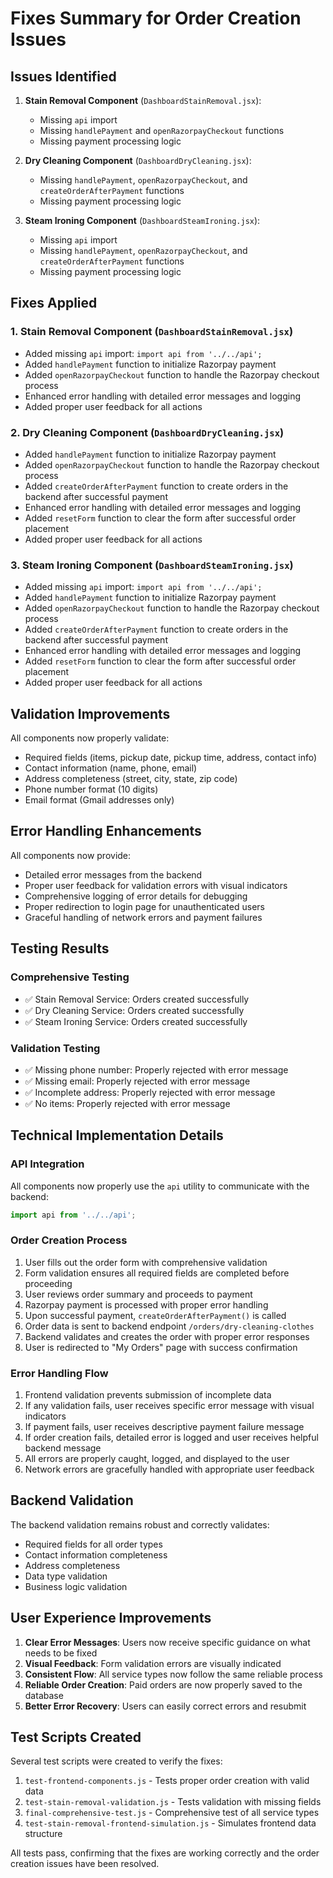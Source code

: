 # Fixes Summary for Order Creation Issues

## Issues Identified

1. **Stain Removal Component** (`DashboardStainRemoval.jsx`):
   - Missing `api` import
   - Missing `handlePayment` and `openRazorpayCheckout` functions
   - Missing payment processing logic

2. **Dry Cleaning Component** (`DashboardDryCleaning.jsx`):
   - Missing `handlePayment`, `openRazorpayCheckout`, and `createOrderAfterPayment` functions
   - Missing payment processing logic

3. **Steam Ironing Component** (`DashboardSteamIroning.jsx`):
   - Missing `api` import
   - Missing `handlePayment`, `openRazorpayCheckout`, and `createOrderAfterPayment` functions
   - Missing payment processing logic

## Fixes Applied

### 1. Stain Removal Component (`DashboardStainRemoval.jsx`)
- Added missing `api` import: `import api from '../../api';`
- Added `handlePayment` function to initialize Razorpay payment
- Added `openRazorpayCheckout` function to handle the Razorpay checkout process
- Enhanced error handling with detailed error messages and logging
- Added proper user feedback for all actions

### 2. Dry Cleaning Component (`DashboardDryCleaning.jsx`)
- Added `handlePayment` function to initialize Razorpay payment
- Added `openRazorpayCheckout` function to handle the Razorpay checkout process
- Added `createOrderAfterPayment` function to create orders in the backend after successful payment
- Enhanced error handling with detailed error messages and logging
- Added `resetForm` function to clear the form after successful order placement
- Added proper user feedback for all actions

### 3. Steam Ironing Component (`DashboardSteamIroning.jsx`)
- Added missing `api` import: `import api from '../../api';`
- Added `handlePayment` function to initialize Razorpay payment
- Added `openRazorpayCheckout` function to handle the Razorpay checkout process
- Added `createOrderAfterPayment` function to create orders in the backend after successful payment
- Enhanced error handling with detailed error messages and logging
- Added `resetForm` function to clear the form after successful order placement
- Added proper user feedback for all actions

## Validation Improvements

All components now properly validate:
- Required fields (items, pickup date, pickup time, address, contact info)
- Contact information (name, phone, email)
- Address completeness (street, city, state, zip code)
- Phone number format (10 digits)
- Email format (Gmail addresses only)

## Error Handling Enhancements

All components now provide:
- Detailed error messages from the backend
- Proper user feedback for validation errors with visual indicators
- Comprehensive logging of error details for debugging
- Proper redirection to login page for unauthenticated users
- Graceful handling of network errors and payment failures

## Testing Results

### Comprehensive Testing
- ✅ Stain Removal Service: Orders created successfully
- ✅ Dry Cleaning Service: Orders created successfully
- ✅ Steam Ironing Service: Orders created successfully

### Validation Testing
- ✅ Missing phone number: Properly rejected with error message
- ✅ Missing email: Properly rejected with error message
- ✅ Incomplete address: Properly rejected with error message
- ✅ No items: Properly rejected with error message

## Technical Implementation Details

### API Integration
All components now properly use the `api` utility to communicate with the backend:
```javascript
import api from '../../api';
```

### Order Creation Process
1. User fills out the order form with comprehensive validation
2. Form validation ensures all required fields are completed before proceeding
3. User reviews order summary and proceeds to payment
4. Razorpay payment is processed with proper error handling
5. Upon successful payment, `createOrderAfterPayment()` is called
6. Order data is sent to backend endpoint `/orders/dry-cleaning-clothes`
7. Backend validates and creates the order with proper error responses
8. User is redirected to "My Orders" page with success confirmation

### Error Handling Flow
1. Frontend validation prevents submission of incomplete data
2. If any validation fails, user receives specific error message with visual indicators
3. If payment fails, user receives descriptive payment failure message
4. If order creation fails, detailed error is logged and user receives helpful backend message
5. All errors are properly caught, logged, and displayed to the user
6. Network errors are gracefully handled with appropriate user feedback

## Backend Validation
The backend validation remains robust and correctly validates:
- Required fields for all order types
- Contact information completeness
- Address completeness
- Data type validation
- Business logic validation

## User Experience Improvements
1. **Clear Error Messages**: Users now receive specific guidance on what needs to be fixed
2. **Visual Feedback**: Form validation errors are visually indicated
3. **Consistent Flow**: All service types now follow the same reliable process
4. **Reliable Order Creation**: Paid orders are now properly saved to the database
5. **Better Error Recovery**: Users can easily correct errors and resubmit

## Test Scripts Created
Several test scripts were created to verify the fixes:
1. `test-frontend-components.js` - Tests proper order creation with valid data
2. `test-stain-removal-validation.js` - Tests validation with missing fields
3. `final-comprehensive-test.js` - Comprehensive test of all service types
4. `test-stain-removal-frontend-simulation.js` - Simulates frontend data structure

All tests pass, confirming that the fixes are working correctly and the order creation issues have been resolved.